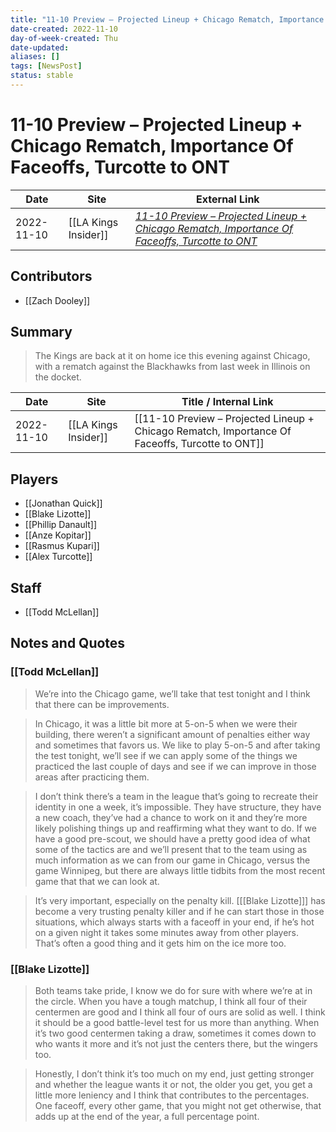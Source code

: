 ```yaml
---
title: "11-10 Preview – Projected Lineup + Chicago Rematch, Importance Of Faceoffs, Turcotte to ONT"
date-created: 2022-11-10
day-of-week-created: Thu
date-updated: 
aliases: []
tags: [NewsPost]
status: stable
---
```


# 11-10 Preview – Projected Lineup + Chicago Rematch, Importance Of Faceoffs, Turcotte to ONT

| Date       | Site | External Link                                                                                                                                                                                                                 |
| ---------- | ---- | ----------------------------------------------------------------------------------------------------------------------------------------------------------------------------------------------------------------------------- |
| 2022-11-10 | [[LA Kings Insider]]     | [*11-10 Preview – Projected Lineup + Chicago Rematch, Importance Of Faceoffs, Turcotte to ONT*](https://lakingsinsider.com/2022/11/10/11-10-preview-projected-lineup-chicago-rematch-importance-of-faceoffs-turcotte-to-ont/) |

## Contributors
- [[Zach Dooley]]

## Summary
> The Kings are back at it on home ice this evening against Chicago, with a rematch against the Blackhawks from last week in Illinois on the docket.

| Date       | Site                 | Title / Internal Link                                                                           |
| ---------- | -------------------- | ----------------------------------------------------------------------------------------------- |
| 2022-11-10 | [[LA Kings Insider]] | [[11-10 Preview – Projected Lineup + Chicago Rematch, Importance Of Faceoffs, Turcotte to ONT]] |

## Players
- [[Jonathan Quick]]
- [[Blake Lizotte]]
- [[Phillip Danault]]
- [[Anze Kopitar]]
- [[Rasmus Kupari]]
- [[Alex Turcotte]]

## Staff
- [[Todd McLellan]]

## Notes and Quotes
### [[Todd McLellan]]
> We’re into the Chicago game, we’ll take that test tonight and I think that there can be improvements.

> In Chicago, it was a little bit more at 5-on-5 when we were their building, there weren’t a significant amount of penalties either way and sometimes that favors us. We like to play 5-on-5 and after taking the test tonight, we’ll see if we can apply some of the things we practiced the last couple of days and see if we can improve in those areas after practicing them.

> I don’t think there’s a team in the league that’s going to recreate their identity in one a week, it’s impossible. They have structure, they have a new coach, they’ve had a chance to work on it and they’re more likely polishing things up and reaffirming what they want to do. If we have a good pre-scout, we should have a pretty good idea of what some of the tactics are and we’ll present that to the team using as much information as we can from our game in Chicago, versus the game Winnipeg, but there are always little tidbits from the most recent game that that we can look at.

> It’s very important, especially on the penalty kill. \[[[Blake Lizotte]]] has become a very trusting penalty killer and if he can start those in those situations, which always starts with a faceoff in your end, if he’s hot on a given night it takes some minutes away from other players. That’s often a good thing and it gets him on the ice more too.

### [[Blake Lizotte]]
> Both teams take pride, I know we do for sure with where we’re at in the circle. When you have a tough matchup, I think all four of their centermen are good and I think all four of ours are solid as well. I think it should be a good battle-level test for us more than anything. When it’s two good centermen taking a draw, sometimes it comes down to who wants it more and it’s not just the centers there, but the wingers too.

> Honestly, I don’t think it’s too much on my end, just getting stronger and whether the league wants it or not, the older you get, you get a little more leniency and I think that contributes to the percentages. One faceoff, every other game, that you might not get otherwise, that adds up at the end of the year, a full percentage point.

